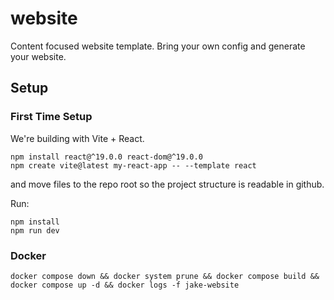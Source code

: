 # website
Content focused website template. Bring your own config and generate your website.

## Setup

### First Time Setup
We're building with Vite + React.
```
npm install react@^19.0.0 react-dom@^19.0.0
npm create vite@latest my-react-app -- --template react
```
and move files to the repo root so the project structure is readable in github.

Run:
```
npm install
npm run dev
```

### Docker
```
docker compose down && docker system prune && docker compose build && docker compose up -d && docker logs -f jake-website
```

